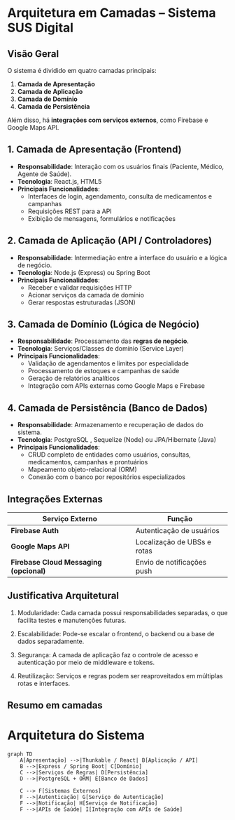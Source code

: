 #  Arquitetura em Camadas – Sistema SUS Digital
##  Visão Geral

O sistema é dividido em quatro camadas principais:

1. **Camada de Apresentação**
2. **Camada de Aplicação**
3. **Camada de Domínio**
4. **Camada de Persistência**

Além disso, há **integrações com serviços externos**, como Firebase e Google Maps API.

##  1. Camada de Apresentação (Frontend)

- **Responsabilidade**: Interação com os usuários finais (Paciente, Médico, Agente de Saúde).
- **Tecnologia**: React.js, HTML5
- **Principais Funcionalidades**:
  - Interfaces de login, agendamento, consulta de medicamentos e campanhas
  - Requisições REST para a API
  - Exibição de mensagens, formulários e notificações

##  2. Camada de Aplicação (API / Controladores)
- **Responsabilidade**: Intermediação entre a interface do usuário e a lógica de negócio.
- **Tecnologia**: Node.js (Express) ou Spring Boot
- **Principais Funcionalidades**:
  - Receber e validar requisições HTTP
  - Acionar serviços da camada de domínio
  - Gerar respostas estruturadas (JSON)

##  3. Camada de Domínio (Lógica de Negócio)

- **Responsabilidade**: Processamento das **regras de negócio**.
- **Tecnologia**: Serviços/Classes de domínio (Service Layer)
- **Principais Funcionalidades**:
  - Validação de agendamentos e limites por especialidade
  - Processamento de estoques e campanhas de saúde
  - Geração de relatórios analíticos
  - Integração com APIs externas como Google Maps e Firebase
##  4. Camada de Persistência (Banco de Dados)

- **Responsabilidade**: Armazenamento e recuperação de dados do sistema.
- **Tecnologia**: PostgreSQL , Sequelize (Node) ou JPA/Hibernate (Java)
- **Principais Funcionalidades**:
  - CRUD completo de entidades como usuários, consultas, medicamentos, campanhas e prontuários
  - Mapeamento objeto-relacional (ORM)
  - Conexão com o banco por repositórios especializados



##  Integrações Externas

| Serviço Externo | Função |
|-----------------|--------|
| **Firebase Auth** | Autenticação de usuários |
| **Google Maps API** | Localização de UBSs e rotas |
| **Firebase Cloud Messaging (opcional)** | Envio de notificações push |

## Justificativa Arquitetural
1. Modularidade: Cada camada possui responsabilidades separadas, o que facilita testes e manutenções futuras.

2. Escalabilidade: Pode-se escalar o frontend, o backend ou a base de dados separadamente.

3. Segurança: A camada de aplicação faz o controle de acesso e autenticação por meio de middleware e tokens.

4. Reutilização: Serviços e regras podem ser reaproveitados em múltiplas rotas e interfaces.

## Resumo em camadas
# Arquitetura do Sistema

```mermaid
graph TD
    A[Apresentação] -->|Thunkable / React| B[Aplicação / API]
    B -->|Express / Spring Boot| C[Domínio]
    C -->|Serviços de Regras| D[Persistência]
    D -->|PostgreSQL + ORM| E[Banco de Dados]

    C --> F[Sistemas Externos]
    F -->|Autenticação| G[Serviço de Autenticação]
    F -->|Notificação| H[Serviço de Notificação]
    F -->|APIs de Saúde| I[Integração com APIs de Saúde]

